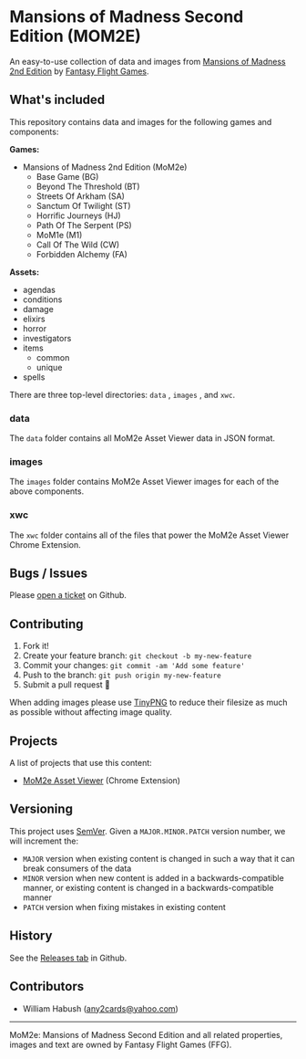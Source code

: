 # Mansions of Madness Second Edition (MOM2E)

An easy-to-use collection of data and images from [Mansions of Madness 2nd Edition](https://www.fantasyflightgames.com/en/products/mansions-of-madness-second-edition/) by [Fantasy Flight Games](http://fantasyflightgames.com/).

## What's included

This repository contains data and images for the following games and components:

**Games:**
- Mansions of Madness 2nd Edition (MoM2e)
	- Base Game (BG)
	- Beyond The Threshold (BT)
	- Streets Of Arkham (SA)
	- Sanctum Of Twilight (ST)
	- Horrific Journeys (HJ)
	- Path Of The Serpent (PS)
	- MoM1e (M1)
	- Call Of The Wild (CW)
	- Forbidden Alchemy (FA)

**Assets:**
- agendas
- conditions
- damage
- elixirs
- horror
- investigators
- items
  - common
  - unique
- spells

There are three top-level directories: `data` , `images` , and `xwc`.

### data

The `data` folder contains all MoM2e Asset Viewer data in JSON format.

### images

The `images` folder contains MoM2e Asset Viewer images for each of the above components.

### xwc

The `xwc` folder contains all of the files that power the MoM2e Asset Viewer Chrome Extension.

## Bugs / Issues

Please [open a ticket](https://github.com/any2cards/mom2e/issues/new) on Github.

## Contributing

1. Fork it!
2. Create your feature branch: `git checkout -b my-new-feature`
3. Commit your changes: `git commit -am 'Add some feature'`
4. Push to the branch: `git push origin my-new-feature`
5. Submit a pull request :tada:

When adding images please use [TinyPNG](https://tinypng.com/) to reduce their filesize as much as possible without affecting image quality.

## Projects

A list of projects that use this content:

- [MoM2e Asset Viewer](<url place holder>) (Chrome Extension)

## Versioning

This project uses [SemVer](http://semver.org/). Given a `MAJOR.MINOR.PATCH` version number, we will increment the:
- `MAJOR` version when existing content is changed in such a way that it can break consumers of the data
- `MINOR` version when new content is added in a backwards-compatible manner, or existing content is changed in a backwards-compatible manner
- `PATCH` version when fixing mistakes in existing content

## History

See the [Releases tab](https://github.com/any2cards/mom2e/releases) in Github.

## Contributors

- William Habush (any2cards@yahoo.com)

---

MoM2e: Mansions of Madness Second Edition and all related properties, images and text are owned by Fantasy Flight Games (FFG).
